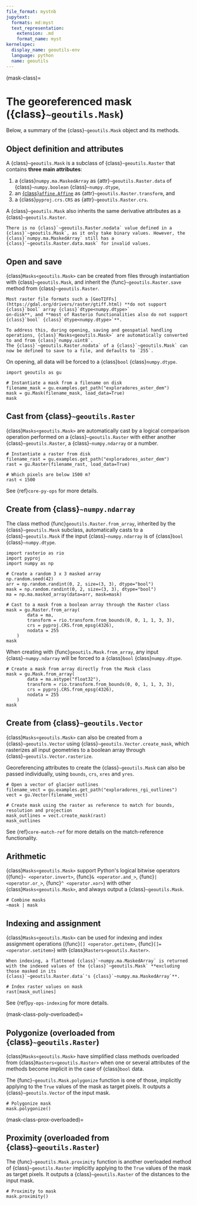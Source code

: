 ```yaml
---
file_format: mystnb
jupytext:
  formats: md:myst
  text_representation:
    extension: .md
    format_name: myst
kernelspec:
  display_name: geoutils-env
  language: python
  name: geoutils
---
```

(mask-class)=

# The georeferenced mask ({class}`~geoutils.Mask`)

Below, a summary of the {class}`~geoutils.Mask` object and its methods.

## Object definition and attributes

A {class}`~geoutils.Mask` is a subclass of {class}`~geoutils.Raster` that contains **three main attributes**:

1. a {class}`numpy.ma.MaskedArray` as {attr}`~geoutils.Raster.data` of {class}`~numpy.boolean` {class}`~numpy.dtype`,
2. an [{class}`affine.Affine`](https://rasterio.readthedocs.io/en/stable/topics/migrating-to-v1.html#affine-affine-vs-gdal-style-geotransforms) as {attr}`~geoutils.Raster.transform`, and
3. a {class}`pyproj.crs.CRS` as {attr}`~geoutils.Raster.crs`.

A {class}`~geoutils.Mask` also inherits the same derivative attributes as a {class}`~geoutils.Raster`.

```{note}
There is no {class}`~geoutils.Raster.nodata` value defined in a {class}`~geoutils.Mask`, as it only take binary values. However, the
{class}`numpy.ma.MaskedArray` still has a {class}`~geoutils.Raster.data.mask` for invalid values.
```

## Open and save

{class}`Masks<geoutils.Mask>` can be created from files through instantiation with {class}`~geoutils.Mask`, and inherit the {func}`~geoutils.Raster.save`
method from {class}`~geoutils.Raster`.

```{important}
Most raster file formats such a [GeoTIFFs](https://gdal.org/drivers/raster/gtiff.html) **do not support {class}`bool` array {class}`dtype<numpy.dtype>`
on-disk**, and **most of Rasterio functionalities also do not support {class}`bool` {class}`dtype<numpy.dtype>`**.

To address this, during opening, saving and geospatial handling operations, {class}`Masks<geoutils.Mask>` are automatically converted to and from {class}`numpy.uint8`.
The {class}`~geoutils.Raster.nodata` of a {class}`~geoutils.Mask` can now be defined to save to a file, and defaults to `255`.
```

On opening, all data will be forced to a {class}`bool` {class}`numpy.dtype`.

```{code-cell} ipython3
import geoutils as gu

# Instantiate a mask from a filename on disk
filename_mask = gu.examples.get_path("exploradores_aster_dem")
mask = gu.Mask(filename_mask, load_data=True)
mask
```

## Cast from {class}`~geoutils.Raster`

{class}`Masks<geoutils.Mask>` are automatically cast by a logical comparison operation performed on a {class}`~geoutils.Raster` with either another
{class}`~geoutils.Raster`, a {class}`~numpy.ndarray` or a number.

```{code-cell} ipython3
# Instantiate a raster from disk
filename_rast = gu.examples.get_path("exploradores_aster_dem")
rast = gu.Raster(filename_rast, load_data=True)

# Which pixels are below 1500 m?
rast < 1500
```

See {ref}`core-py-ops` for more details.


## Create from {class}`~numpy.ndarray`

The class method {func}`geoutils.Raster.from_array`, inherited by the {class}`~geoutils.Mask` subclass, automatically casts to a {class}`~geoutils.Mask` if
the input {class}`~numpy.ndarray` is of {class}`bool` {class}`~numpy.dtype`.

```{code-cell} ipython3
import rasterio as rio
import pyproj
import numpy as np

# Create a random 3 x 3 masked array
np.random.seed(42)
arr = np.random.randint(0, 2, size=(3, 3), dtype="bool")
mask = np.random.randint(0, 2, size=(3, 3), dtype="bool")
ma = np.ma.masked_array(data=arr, mask=mask)

# Cast to a mask from a boolean array through the Raster class
mask = gu.Raster.from_array(
        data = ma,
        transform = rio.transform.from_bounds(0, 0, 1, 1, 3, 3),
        crs = pyproj.CRS.from_epsg(4326),
        nodata = 255
    )
mask
```

When creating with {func}`geoutils.Mask.from_array`, any input {class}`~numpy.ndarray` will be forced to a {class}`bool` {class}`numpy.dtype`.

```{code-cell} ipython3
# Create a mask from array directly from the Mask class
mask = gu.Mask.from_array(
        data = ma.astype("float32"),
        transform = rio.transform.from_bounds(0, 0, 1, 1, 3, 3),
        crs = pyproj.CRS.from_epsg(4326),
        nodata = 255
    )
mask
```

## Create from {class}`~geoutils.Vector`

{class}`Masks<geoutils.Mask>` can also be created from a {class}`~geoutils.Vector` using {class}`~geoutils.Vector.create_mask`, which rasterizes all input
geometries to a boolean array through {class}`~geoutils.Vector.rasterize`.

Georeferencing attributes to create the {class}`~geoutils.Mask` can also be passed individually, using `bounds`, `crs`, `xres` and `yres`.

```{code-cell} ipython3
# Open a vector of glacier outlines
filename_vect = gu.examples.get_path("exploradores_rgi_outlines")
vect = gu.Vector(filename_vect)

# Create mask using the raster as reference to match for bounds, resolution and projection
mask_outlines = vect.create_mask(rast)
mask_outlines
```

See {ref}`core-match-ref` for more details on the match-reference functionality.

## Arithmetic

{class}`Masks<geoutils.Mask>` support Python's logical bitwise operators ({func}`~ <operator.invert>`, {func}`& <operator.and_>`, {func}`|<operator.or_>`,
{func}`^ <operator.xor>`) with other {class}`Masks<geoutils.Mask>`, and always output a {class}`~geoutils.Mask`.

```{code-cell} ipython3
# Combine masks
~mask | mask
```

## Indexing and assignment

{class}`Masks<geoutils.Mask>` can be used for indexing and index assignment operations ({func}`[] <operator.getitem>`, {func}`[]= <operator.setitem>`) with
{class}`Rasters<geoutils.Raster>`.

```{important}
When indexing, a flattened {class}`~numpy.ma.MaskedArray` is returned with the indexed values of the {class}`~geoutils.Mask` **excluding those masked in its
{class}`~geoutils.Raster.data`'s {class}`~numpy.ma.MaskedArray`**.
```

```{code-cell} ipython3
# Index raster values on mask
rast[mask_outlines]
```

See {ref}`py-ops-indexing` for more details.

(mask-class-poly-overloaded)=

## Polygonize (overloaded from {class}`~geoutils.Raster`)

{class}`Masks<geoutils.Mask>` have simplified class methods overloaded from {class}`Rasters<geoutils.Raster>` when one or several attributes of the methods
become implicit in the case of {class}`bool` data.

The {func}`~geoutils.Mask.polygonize` function is one of those, implicitly applying to the `True` values of the mask as target pixels. It outputs a
{class}`~geoutils.Vector` of the input mask.

```{code-cell} ipython3
# Polygonize mask
mask.polygonize()
```

(mask-class-prox-overloaded)=

## Proximity (overloaded from {class}`~geoutils.Raster`)

The {func}`~geoutils.Mask.proximity` function is another overloaded method of {class}`~geoutils.Raster` implicitly applying to the `True` values of the mask as
target pixels. It outputs a {class}`~geoutils.Raster` of the distances to the input mask.

```{code-cell} ipython3
# Proximity to mask
mask.proximity()
```
